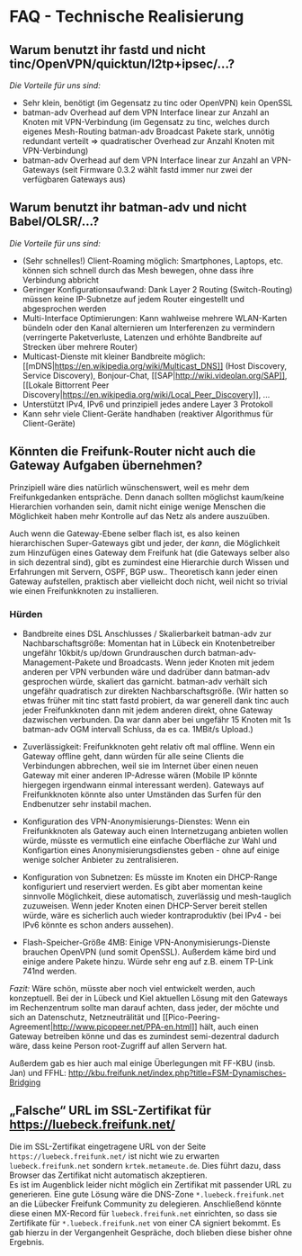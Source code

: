 # FAQ - Technische Realisierung

## Warum benutzt ihr fastd und nicht tinc/OpenVPN/quicktun/l2tp+ipsec/...?

_Die Vorteile für uns sind:_

* Sehr klein, benötigt (im Gegensatz zu tinc oder OpenVPN) kein OpenSSL
* batman-adv Overhead auf dem VPN Interface linear zur Anzahl an Knoten mit VPN-Verbindung
 (im Gegensatz zu tinc, welches durch eigenes Mesh-Routing batman-adv Broadcast Pakete stark, unnötig redundant verteilt => quadratischer Overhead zur Anzahl Knoten mit VPN-Verbindung)
* batman-adv Overhead auf dem VPN Interface linear zur Anzahl an VPN-Gateways (seit Firmware 0.3.2 wählt fastd immer nur zwei der verfügbaren Gateways aus)

## Warum benutzt ihr batman-adv und nicht Babel/OLSR/...?

_Die Vorteile für uns sind:_

* (Sehr schnelles!) Client-Roaming möglich: Smartphones, Laptops, etc. können sich schnell durch das Mesh bewegen, ohne dass ihre Verbindung abbricht
* Geringer Konfigurationsaufwand: Dank Layer 2 Routing (Switch-Routing) müssen keine IP-Subnetze auf jedem Router eingestellt und abgesprochen werden
* Multi-Interface Optimierungen: Kann wahlweise mehrere WLAN-Karten bündeln oder den Kanal alternieren um Interferenzen zu vermindern (verringerte Paketverluste, Latenzen und erhöhte Bandbreite auf Strecken über mehrere Router)
* Multicast-Dienste mit kleiner Bandbreite möglich: [[mDNS|https://en.wikipedia.org/wiki/Multicast_DNS]] (Host Discovery, Service Discovery), Bonjour-Chat, [[SAP|http://wiki.videolan.org/SAP]], [[Lokale Bittorrent Peer Discovery|https://en.wikipedia.org/wiki/Local_Peer_Discovery]], ...
* Unterstützt IPv4, IPv6 und prinzipiell jedes andere Layer 3 Protokoll
* Kann sehr viele Client-Geräte handhaben (reaktiver Algorithmus für Client-Geräte)

## Könnten die Freifunk-Router nicht auch die Gateway Aufgaben übernehmen?

Prinzipiell wäre dies natürlich wünschenswert, weil es mehr dem Freifunkgedanken entspräche. Denn danach sollten möglichst kaum/keine Hierarchien vorhanden sein, damit nicht einige wenige Menschen die Möglichkeit haben mehr Kontrolle auf das Netz als andere auszuüben.

Auch wenn die Gateway-Ebene selber flach ist, es also keinen hierarchischen Super-Gateways gibt und jeder, der *kann*, die Möglichkeit zum Hinzufügen eines Gateway dem Freifunk hat (die Gateways selber also in sich dezentral sind), gibt es zumindest eine Hierarchie durch Wissen und Erfahrungen mit Servern, OSPF, BGP usw.. Theoretisch kann jeder einen Gateway aufstellen, praktisch aber vielleicht doch nicht, weil nicht so trivial wie einen Freifunkknoten zu installieren.

### Hürden

* Bandbreite eines DSL Anschlusses / Skalierbarkeit batman-adv zur Nachbarschaftsgröße: Momentan hat in Lübeck ein Knotenbetreiber ungefähr 10kbit/s up/down Grundrauschen durch batman-adv-Management-Pakete und Broadcasts. Wenn jeder Knoten mit jedem anderen per VPN verbunden wäre und dadrüber dann batman-adv gesprochen würde, skaliert das garnicht. batman-adv verhält sich ungefähr quadratisch zur direkten Nachbarschaftsgröße. (Wir hatten so etwas früher mit tinc statt fastd probiert, da war generell dank tinc auch jeder Freifunkknoten dann mit jedem anderen direkt, ohne Gateway dazwischen verbunden. Da war dann aber bei ungefähr 15 Knoten mit 1s batman-adv OGM intervall Schluss, da es ca. 1MBit/s Upload.)

* Zuverlässigkeit: Freifunkknoten geht relativ oft mal offline. Wenn ein Gateway offline geht, dann würden für alle seine Clients die Verbindungen abbrechen, weil sie im Internet über einen neuen Gateway mit einer anderen IP-Adresse wären (Mobile IP könnte hiergegen irgendwann einmal interessant werden). Gateways auf Freifunkknoten könnte also unter Umständen das Surfen für den Endbenutzer sehr instabil machen.

* Konfiguration des VPN-Anonymisierungs-Dienstes: Wenn ein Freifunkknoten als Gateway auch einen Internetzugang anbieten wollen würde, müsste es vermutlich eine einfache Oberfläche zur Wahl und Konfigartion eines Anonymisierungsdienstes geben - ohne auf einige wenige solcher Anbieter zu zentralisieren.

* Konfiguration von Subnetzen: Es müsste im Knoten ein DHCP-Range konfiguriert und reserviert werden. Es gibt aber momentan keine sinnvolle Möglichkeit, diese automatisch, zuverlässig und mesh-tauglich zuzuweisen. Wenn jeder Knoten einen DHCP-Server bereit stellen würde, wäre es sicherlich auch wieder kontraproduktiv (bei IPv4 - bei IPv6 könnte es schon anders aussehen).

* Flash-Speicher-Größe 4MB: Einige VPN-Anonymisierungs-Dienste brauchen OpenVPN (und somit OpenSSL). Außerdem käme bird und einige andere Pakete hinzu. Würde sehr eng auf z.B. einem TP-Link 741nd werden.

_Fazit:_ Wäre schön, müsste aber noch viel entwickelt werden, auch konzeptuell. Bei der in Lübeck und Kiel aktuellen Lösung  mit den Gateways im Rechenzentrum sollte man darauf achten, dass jeder, der möchte und sich an Datenschutz, Netzneuträlität und [[Pico-Peering-Agreement|http://www.picopeer.net/PPA-en.html]] hält, auch einen Gateway betreiben könne und das es zumindest semi-dezentral dadurch wäre, dass keine Person root-Zugriff auf allen Servern hat.

Außerdem gab es hier auch mal einige Überlegungen mit FF-KBU (insb. Jan) und FFHL: http://kbu.freifunk.net/index.php?title=FSM-Dynamisches-Bridging


## „Falsche“ URL im SSL-Zertifikat für https://luebeck.freifunk.net/
Die im SSL-Zertifikat eingetragene URL von der Seite `https://luebeck.freifunk.net/` ist nicht wie zu erwarten `luebeck.freifunk.net` sondern `krtek.metameute.de`. Dies führt dazu, dass Browser das Zertifikat nicht automatisch akzeptieren.<br>
Es ist im Augenblick leider nicht möglich ein Zertifikat mit passender URL zu generieren. Eine gute Lösung wäre die DNS-Zone `*.luebeck.freifunk.net` an die Lübecker Freifunk Community zu delegieren. Anschließend könnte diese einen MX-Record für `luebeck.freifunk.net` einrichten, so dass sie Zertifikate für `*.luebeck.freifunk.net` von einer CA signiert bekommt. Es gab hierzu in der Vergangenheit Gespräche, doch blieben diese bisher ohne Ergebnis.
